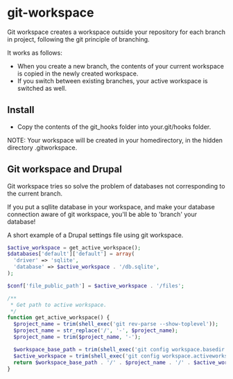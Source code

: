git-workspace
=============

Git workspace creates a workspace outside your repository for each branch in project, following the git principle of branching.

It works as follows:
- When you create a new branch, the contents of your current workspace is copied in the newly created workspace.
- If you switch between existing branches, your active workspace is switched as well.

Install
-------
- Copy the contents of the git_hooks folder into your.git/hooks folder.

NOTE: Your workspace will be created in your homedirectory, in the hidden directory .gitworkspace.

Git workspace and Drupal
------------------------

Git workspace tries so solve the problem of databases not corresponding to the current branch.

If you put a sqllite database in your workspace, and make your database connection aware of git workspace, you'll be able to 'branch' your database!

A short example of a Drupal settings file using git workspace.

```php
$active_workspace = get_active_workspace();
$databases['default']['default'] = array(
  'driver' => 'sqlite',
  'database' => $active_workspace . '/db.sqlite',
);

$conf['file_public_path'] = $active_workspace . '/files';

/**
 * Get path to active workspace.
 */
function get_active_workspace() {
  $project_name = trim(shell_exec('git rev-parse --show-toplevel'));
  $project_name = str_replace('/', '-', $project_name);
  $project_name = trim($project_name, '-');

  $workspace_base_path = trim(shell_exec('git config workspace.basedir'));
  $active_workspace = trim(shell_exec('git config workspace.activeworkspace'));
  return $workspace_base_path . '/' . $project_name . '/' . $active_workspace;
}
```
